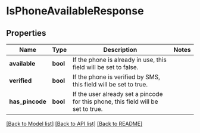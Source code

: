 # IsPhoneAvailableResponse


## Properties
Name | Type | Description | Notes
------------ | ------------- | ------------- | -------------
**available** | **bool** | If the phone is already in use, this field will be set to false. | 
**verified** | **bool** | If the phone is verified by SMS, this field will be set to true. | 
**has_pincode** | **bool** | If the user already set a pincode for this phone, this field will be set to true. | 

[[Back to Model list]](../README.md#documentation-for-models) [[Back to API list]](../README.md#documentation-for-api-endpoints) [[Back to README]](../README.md)


